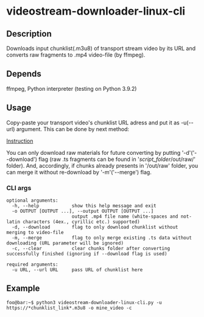 # videostream-downloader-linux-cli
## Description
Downloads input chunklist(.m3u8) of transport stream video by its URL and converts raw fragments to .mp4 video-file (by ffmpeg).
## Depends
ffmpeg, Python interpreter (testing on Python 3.9.2)
## Usage
Copy-paste your transport video's chunklist URL adress and put it as -u(--url) argument. This can be done by next method:  

[Instruction](videostream-downloader-instr.gif)  

You can only download raw materials for future converting by putting '-d'('--download') flag (raw .ts fragments can be found in '*script_folder*/out/raw/' folder). And, accordingly, if chunks already presents in '/out/raw' folder, you can merge it without re-download by '-m'('--merge') flag.
### CLI args  
```
optional arguments:  
  -h, --help            show this help message and exit  
  -o OUTPUT [OUTPUT ...], --output OUTPUT [OUTPUT ...]  
                        output .mp4 file name (white-spaces and not-latin characters (4ex., cyrillic etc.) supported)  
  -d, --download        flag to only download chunklist without merging to video-file  
  -m, --merge           flag to only merge existing .ts data without downloading (URL parameter will be ignored)  
  -c, --clear           clear chunks folder after converting successfully finished (ignoring if --download flag is used)  
  
required arguments:  
  -u URL, --url URL     pass URL of chunklist here  
```
## Example
```console
foo@bar:~$ python3 videostream-downloader-linux-cli.py -u https://*chunklist_link*.m3u8 -o mine_video -c
```
